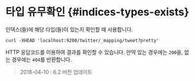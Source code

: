 # 타입 유무확인 {#indices-types-exists}

인덱스(들)에 해당 타입(들)이 있는지 확인할 때 사용합니다.

```
curl -XHEAD 'localhost:9200/twitter/_mapping/tweet?pretty'
```

HTTP 응답코드를 이용하여 결과를 확인할 수 있습니다. 만약 있는 경우에는 ```200```을, 없는 경우에는 ```404```를 반환합니다.

> 2018-04-10 : 6.2 버전 업데이트

